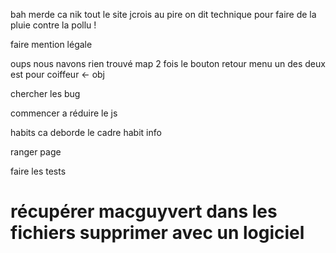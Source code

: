 bah merde ca nik tout le site jcrois au pire on dit technique pour faire de la pluie contre la pollu !

faire mention légale 

oups nous navons rien trouvé map 2 fois le bouton retour menu un des deux est pour coiffeur <- obj

chercher les bug

commencer a réduire le js

habits ca deborde le cadre habit info

ranger page

faire les tests























# récupérer macguyvert dans les fichiers supprimer avec un logiciel 








